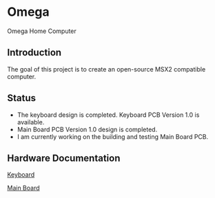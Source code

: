 # Omega
Omega Home Computer

## Introduction
The goal of this project is to create an open-source MSX2 compatible computer.

## Status
* The keyboard design is completed. Keyboard PCB Version 1.0 is available.
* Main Board PCB Version 1.0 design is completed. 
* I am currently working on the building and testing Main Board PCB.

## Hardware Documentation

[Keyboard](Keyboard.md)

[Main Board](Mainboard.md)

